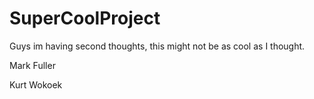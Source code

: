 # SuperCoolProject

Guys im having second thoughts, this might not be as cool as I thought.

Mark Fuller

Kurt Wokoek
